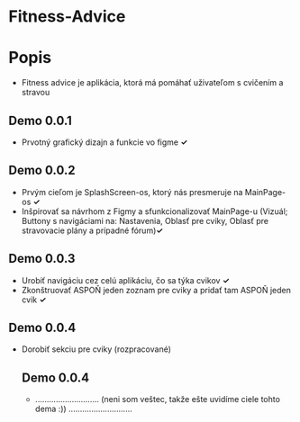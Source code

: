 # Fitness-Advice
<h1>Popis</h1>
<ul>
  <li>Fitness advice je aplikácia, ktorá má pomáhať uživateľom s cvičením a stravou</li>
 </ul>
 <h2>Demo 0.0.1</h2>
 <ul>
  <li>Prvotný grafický dizajn a funkcie vo figme <B>✓</B> </li>
 </ul>
 <h2>Demo 0.0.2</h2>
 <ul>
  <li>Prvým cieľom je SplashScreen-os, ktorý nás presmeruje na MainPage-os <B>✓</B> </li>
  <li>Inšpirovať sa návrhom z Figmy a sfunkcionalizovať MainPage-u (Vizuál; Buttony s navigáciami na: Nastavenia, Oblasť pre cviky, Oblasť pre stravovacie plány a prípadné fórum)<B>✓</B> </li>
 </ul>
 <h2>Demo 0.0.3</h2>
 <ul>
  <li>Urobiť navigáciu cez celú aplikáciu, čo sa týka cvikov <B>✓</B> </li>
  <li>Zkonštruovať ASPOŇ jeden zoznam pre cviky a pridať tam ASPOŇ jeden cvik <B>✓</B> </li>
 </ul>
 <h2>Demo 0.0.4</h2>
 <ul>
  <li>Dorobiť sekciu pre cviky (rozpracované)</li>
 </li>
 <h2>Demo 0.0.4</h2>
 <ul>
  <li>............................ (neni som veštec, takže ešte uvidíme ciele tohto dema :)) ............................</li>
 </li>
